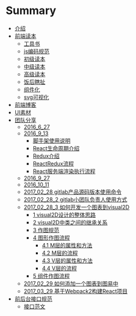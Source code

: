 <!--
@Author: haiwang
@Date:   2016-12-01 19:48:58
@Email:  violet0sea@163.com
@Last modified by:   haiwang
@Last modified time: 2017-03-29 11:06:13
-->



# Summary

* [介绍](README.md)
* [前端读本](books/qian_duan_du_ben.md)
  * [工具书](books/gongju.md)
  * [js编码规范](books/jsbian_ma_gui_fan.md)
  * [初级读本](books/chu_ji_du_ben.md)
  * [中级读本](books/zhong_ji_du_ben.md)
  * [高级读本](books/gao_ji_du_ben.md)
  * [饭后瞎扯](books/fan_hou_xia_che.md)
  * [组件化](books/zu_jian_hua.md)
  * [svg可视化](books/svgke_shi_hua.md)
* [前端博客](blog/qian_duan_bo_ke.md)
* [UI素材](ui/uisu_cai.md)
* [团队分享](team_share/tuan_dui_fen_xiang.md)
  * [2016\_6\_27](team_share/2016_6_27/2016_6_27.md)
  * [2016\_9\_13](team_share/2016_9_13/index.md)
    * [脚手架使用说明](team_share/2016_9_13/20160913/generator-hyfe.md)
    * [React生命周期介绍](team_share/2016_9_13/20160913/React服务端渲染执行流程.md)
    * [Redux介绍](team_share/2016_9_13/20160913/redux.md)
    * [ReactRedux流程](team_share/2016_9_13/reactredux流程.md)
    * [React服务端渲染执行流程](team_share/2016_9_13/React服务端渲染执行流程.md)
  * [2016\_9\_27](team_share/2016_9_27/ES6介绍.md)
  * [2016\_10\_11](team_share/2016_10_11/JavaScript编码规范.md)
  * [2017\_02\_28 gitlab产品源码版本使用命令](team_share/2017_02_28/2017_02_28-gitlab.md)
  * [2017\_02\_28\_2 gitlab小团队负责人使用方式](team_share/2017_02_28/2017_02_28_2-gitlab.md)
  * [2017\_02\_28\_3 如何开发一个图表到visual2D](team_share/2017_02_28/2017_02_28_3-visual2d.md)
    * [1 visual2D设计的整体思路](team_share/2017_02_28/2017_02_28_3-visual2d/1-visual2d.md)
    * [2 visual2D中类之间的继承关系](team_share/2017_02_28/2017_02_28_3-visual2d/2-visual2d.md)
    * [3 作图规范](team_share/2017_02_28/2017_02_28_3-visual2d/3.md)
    * [4 图形作图流程](team_share/2017_02_28/2017_02_28_3-visual2d/4.md)
      * [4.1  M层的属性和方法](team_share/2017_02_28/2017_02_28_3-visual2d/4/4.1-m.md)
      * [4.2 M层的流程](team_share/2017_02_28/2017_02_28_3-visual2d/4/4.2-m.md)
      * [4.3 V层的属性和方法](team_share/2017_02_28/2017_02_28_3-visual2d/4/4.3-v.md)
      * [4.4 V层的流程](team_share/2017_02_28/2017_02_28_3-visual2d/4/4.4-v.md)
    * [5 组件作图流程](team_share/2017_02_28/2017_02_28_3-visual2d/5.md)
  * [2017\_02\_29 如何添加一个图表到图易中](team_share/2016_6_27/2017_02_28_4.md)
  * [2017\_03\_29 基于Webpack2构建React项目](team_share/2017_03_29/基于Webpack2构建React项目.md)
* [前后台接口规范](接口/qian_hou_tai_jie_kou_gui_fan.md)
  * [接口范文](接口/接口/jie_kou_fan_wen.md)
